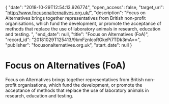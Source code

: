 {
  "date": "2018-10-29T12:54:13.926774", 
  "open_access": false, 
  "target_url": "http://www.focusonalternatives.org.uk/", 
  "description": "Focus on Alternatives brings together representatives from British non-profit organisations, which fund the development, or promote the acceptance of methods that replace the use of laboratory animals in research, education and testing. ", 
  "end_date": null, 
  "title": "Focus on Alternatives (FoA)", 
  "record_id": "20181029T125413/9kmFznIcoRGkePi7TDk3mA==", 
  "publisher": "focusonalternatives.org.uk", 
  "start_date": null
}

# Focus on Alternatives (FoA)

Focus on Alternatives brings together representatives from British non-profit organisations, which fund the development, or promote the acceptance of methods that replace the use of laboratory animals in research, education and testing. 